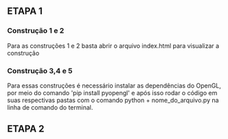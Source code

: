 ## ETAPA 1

### Construção 1 e 2 

Para as construções 1 e 2 basta abrir o arquivo index.html para visualizar a construção

### Construção 3,4 e 5

Para essas construções é necessário instalar as dependências do OpenGL, por meio do comando 'pip install pyopengl' e após isso rodar o código em suas respectivas pastas com o comando python + nome_do_arquivo.py na linha de comando do terminal. 

## ETAPA 2
